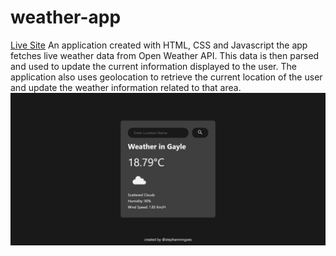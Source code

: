 # weather-app
[Live Site](https://weather-app-sc.netlify.app/)
An application created with HTML, CSS and Javascript the app fetches live weather data from Open Weather API. This data is then parsed and used to update the current information displayed to the user. The application also uses geolocation to retrieve the current location of the user and update the weather information related to that area.
![screenshot](https://github.com/stephanmingoes/weather-app/blob/main/image.jpg)
